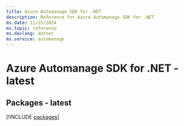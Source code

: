 ```yaml
---
title: Azure Automanage SDK for .NET
description: Reference for Azure Automanage SDK for .NET
ms.date: 11/25/2024
ms.topic: reference
ms.devlang: dotnet
ms.service: automanage
---
```

# Azure Automanage SDK for .NET - latest
## Packages - latest
[!INCLUDE [packages](automanage-index.md)]